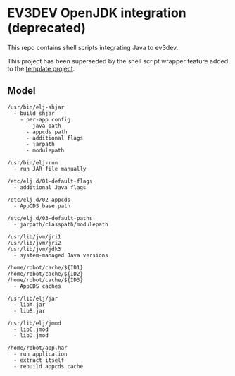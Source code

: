 EV3DEV OpenJDK integration (deprecated)
=======================================

This repo contains shell scripts integrating Java to ev3dev.

This project has been superseded by the shell script wrapper feature added to the [template project](https://github.com/ev3dev-lang-java/template-project-gradle/).

Model
-----

```
/usr/bin/elj-shjar
  - build shjar
    - per-app config
      - java path
      - appcds path
      - additional flags
      - jarpath
      - modulepath

/usr/bin/elj-run
  - run JAR file manually

/etc/elj.d/01-default-flags
  - additional Java flags

/etc/elj.d/02-appcds
  - AppCDS base path

/etc/elj.d/03-default-paths
  - jarpath/classpath/modulepath

/usr/lib/jvm/jri1
/usr/lib/jvm/jri2
/usr/lib/jvm/jdk3
  - system-managed Java versions

/home/robot/cache/${ID1}
/home/robot/cache/${ID2}
/home/robot/cache/${ID3}
  - AppCDS caches

/usr/lib/elj/jar
  - libA.jar
  - libB.jar

/usr/lib/elj/jmod
  - libC.jmod
  - libD.jmod

/home/robot/app.har
  - run application
  - extract itself
  - rebuild appcds cache
```
